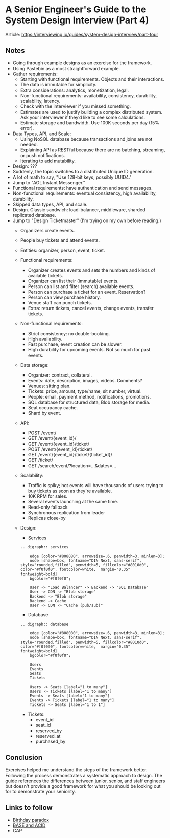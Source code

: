 # A Senior Engineer's Guide to the System Design Interview (Part 4)

Article: <https://interviewing.io/guides/system-design-interview/part-four>

## Notes

- Going through example designs as an exercise for the framework.
- Using Pastebin as a most straightforward example.
- Gather requirements:
    - Starting with functional requirements. Objects and their interactions.
    - The data is immutable for simplicity.
    - Extra considerations: analytics, monetization, legal.
    - Non-functional requirements: availability, consistency, durability, scalability, latency.
    - Check with the interviewer if you missed something.
    - Estimates are used to justify building a complex distributed system.
      Ask your interviewer if they’d like to see some calculations.
    - Estimate storage and bandwidth. Use 100K seconds per day (15% error).
- Data Types, API, and Scale:
    - Using NoSQL database because transactions and joins are not needed.
    - Explaining API as RESTful because there are no batching, streaming, or push notifications.
    - Iterating to add mutability.
- Design:
    ???
- Suddenly, the topic switches to a distributed Unique ID generation.
- A lot of math to say, "Use 128-bit keys, possibly UUID4."
- Jump to "AOL Instant Messenger."
- Functional requirements: have authentication and send messages.
- Non-functional requirements: eventual consistency, high availability, durability.
- Skipped data types, API, and scale.
- Design. Classic sandwich: load-balancer, middleware, sharded replicated database.
- Jump to "Design Ticketmaster" (I'm trying on my own before reading.)
    - Organizers create events.
    - People buy tickets and attend events.
    - Entities: organizer, person, event, ticket.
    - Functional requirements:
        - Organizer creates events and sets the numbers and kinds of available tickets.
        - Organizer can list their (immutable) events.
        - Person can list and filter (search) available events.
        - Person can purchase a ticket for an event. Reservation?
        - Person can view purchase history.
        - Venue staff can punch tickets.
        - Extra: return tickets, cancel events, change events, transfer tickets.
    - Non-functional requirements:
        - Strict consistency: no double-booking.
        - High availability.
        - Fast purchase, event creation can be slower.
        - High durability for upcoming events. Not so much for past events.
    - Data storage:
        - Organizer: contract, collateral.
        - Events: date, description, images, videos. Comments?
        - Venues: sitting plan.
        - Tickets: price, amount, type/name, sit number, virtual.
        - People: email, payment method, notifications, promotions.
        - SQL database for structured data, Blob storage for media.
        - Seat occupancy cache.
        - Shard by event.
    - API:
        - POST /event/
        - GET /event/{event_id}/
        - GET /event/{event_id}/ticket/
        - POST /event/{event_id}/ticket/
        - GET /event/{event_id}/ticket/{ticket_id}/
        - GET /ticket/
        - GET /search/event/?location=...&dates=...
    - Scalability:
        - Traffic is spiky; hot events will have thousands of users trying to buy tickets as soon as they're available.
        - 10K RPM for sales.
        - Several events launching at the same time.
        - Read-only fallback
        - Synchronous replication from leader
        - Replicas close-by
    - Design:
       - Services
        ```{eval-rst}
        .. digraph:: services

            edge [color="#808080", arrowsize=.6, penwidth=3, minlen=3];
            node [shape=box, fontname="DIN Next, sans-serif", style="rounded,filled", penwidth=5, fillcolor="#8010d0", color="#f0f0f0", fontcolor=white,  margin="0.35" fontweight=bold]
            bgcolor="#f0f0f0";

            User -> "Load Balancer" -> Backend -> "SQL Database"
            User -> CDN -> "Blob storage"
            Backend -> "Blob storage"
            Backend -> Cache
            User -> CDN -> "Cache (pub/sub)"
        ```

       - Database
        ```{eval-rst}
        .. digraph:: database

            edge [color="#808080", arrowsize=.6, penwidth=3, minlen=3];
            node [shape=box, fontname="DIN Next, sans-serif", style="rounded,filled", penwidth=5, fillcolor="#8010d0", color="#f0f0f0", fontcolor=white,  margin="0.35" fontweight=bold]
            bgcolor="#f0f0f0";

            Users
            Events
            Seats
            Tickets

            Users -> Seats [label="1 to many"]
            Users -> Tickets [label="1 to many"]
            Events -> Seats [label="1 to many"]
            Events -> Tickets [label="1 to many"]
            Tickets -> Seats [label="1 to 1"]
        ```
       - Tickets:
          - event_id
          - seat_id
          - reserved_by
          - reserved_at
          - purchased_by

## Conclusion

Exercises helped me understand the steps of the framework better.
Following the process demonstrates a systematic approach to design.
The guide references the differences between junior, senior, and staff engineers
but doesn't provide a good framework for what you should be looking out for
to demonstrate your seniority.

## Links to follow

- [Birthday paradox](https://brilliant.org/wiki/birthday-paradox/)
- [BASE and ACID](https://phoenixnap.com/kb/acid-vs-base)
- CAP

